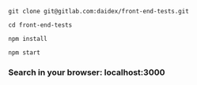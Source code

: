 ```
git clone git@gitlab.com:daidex/front-end-tests.git
```
```
cd front-end-tests
```
```
npm install
```
```
npm start
```

### Search in your browser: localhost:3000
